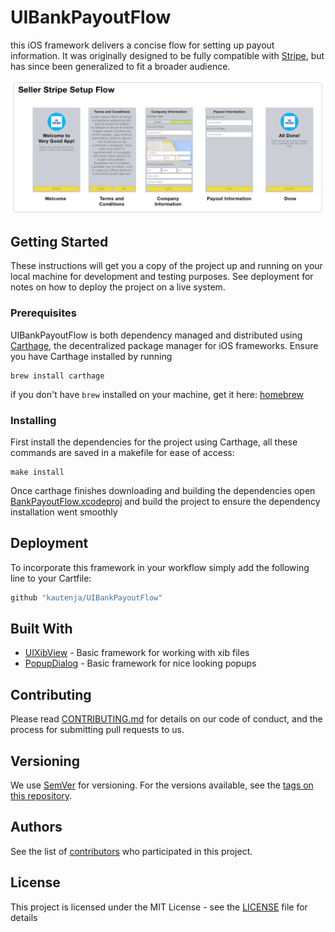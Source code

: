 # UIBankPayoutFlow

this iOS framework delivers a concise flow for setting up payout information. It was originally
designed to be fully compatible with [Stripe][], but has since been generalized to fit a broader
audience.

[Stripe]: https://stripe.com

![Design](./img/design.png)

## Getting Started

These instructions will get you a copy of the project up and running on your 
local machine for development and testing purposes. See deployment for notes on 
how to deploy the project on a live system.

### Prerequisites

UIBankPayoutFlow is both dependency managed and distributed using 
[Carthage][], the decentralized package manager for iOS frameworks. Ensure you 
have Carthage installed by running

```shell
brew install carthage
```

if you don't have `brew` installed on your machine, get it here: [homebrew][]

[Carthage]: https://github.com/Carthage/Carthage
[homebrew]: https://brew.sh

### Installing

First install the dependencies for the project using Carthage, all these 
commands are saved in a makefile for ease of access:

```
make install
```

Once carthage finishes downloading and building the dependencies open 
[BankPayoutFlow.xcodeproj][] and build the project to ensure the 
dependency installation went smoothly

[BankPayoutFlow.xcodeproj]: ./BankPayoutFlow.xcodeproj

## Deployment

To incorporate this framework in your workflow simply add the following line to
your Cartfile:

```ruby
github "kautenja/UIBankPayoutFlow"
```

## Built With

* [UIXibView][] - Basic framework for working with xib files
* [PopupDialog][] - Basic framework for nice looking popups

[UIXibView]: https://github.com/kautenja/UIXibView
[PopupDialog]: https://github.com/orderella/PopupDialog

## Contributing

Please read [CONTRIBUTING.md][] for details on our code of conduct, and the process for submitting pull requests to us.

[CONTRIBUTING.md]: ./CONTRIBUTING.md

## Versioning

We use [SemVer](http://semver.org/) for versioning. For the versions available, 
see the [tags on this repository](https://github.com/kautenja/UIBankPayoutFlow/tags). 

## Authors

See the list of [contributors](https://github.com/kautenja/UIBankPayoutFlow/contributors) who participated in this project.

## License

This project is licensed under the MIT License - see the [LICENSE][] file 
for details

[LICENSE]: ./LICENSE
